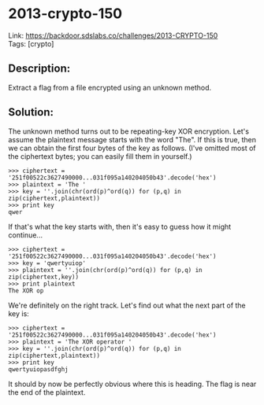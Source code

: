 2013-crypto-150
===============

Link: https://backdoor.sdslabs.co/challenges/2013-CRYPTO-150 \
Tags: [crypto]

Description:
------------

Extract a flag from a file encrypted using an unknown method.

Solution:
---------

The unknown method turns out to be repeating-key XOR encryption. Let's assume the plaintext message starts with the word "The". If this is true, then we can obtain the first four bytes of the key as follows. (I've omitted most of the ciphertext bytes; you can easily fill them in yourself.)

```
>>> ciphertext = '251f00522c3627490000...031f095a140204050b43'.decode('hex')
>>> plaintext = 'The '
>>> key = ''.join(chr(ord(p)^ord(q)) for (p,q) in zip(ciphertext,plaintext))
>>> print key
qwer
```

If that's what the key starts with, then it's easy to guess how it might continue...

```
>>> ciphertext = '251f00522c3627490000...031f095a140204050b43'.decode('hex')
>>> key = 'qwertyuiop'
>>> plaintext = ''.join(chr(ord(p)^ord(q)) for (p,q) in zip(ciphertext,key))
>>> print plaintext
The XOR op
```

We're definitely on the right track. Let's find out what the next part of the key is:

```
>>> ciphertext = '251f00522c3627490000...031f095a140204050b43'.decode('hex')
>>> plaintext = 'The XOR operator '
>>> key = ''.join(chr(ord(p)^ord(q)) for (p,q) in zip(ciphertext,plaintext))
>>> print key
qwertyuiopasdfghj
```

It should by now be perfectly obvious where this is heading. The flag is near the end of the plaintext.
